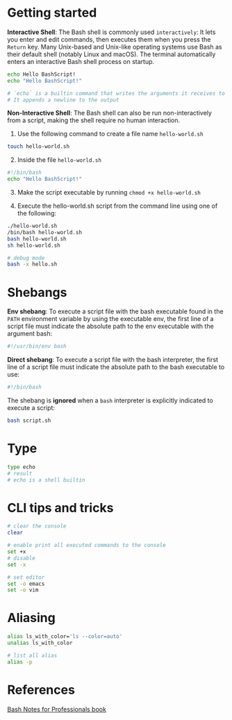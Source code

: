 # Getting started
**Interactive Shell**: The Bash shell is commonly used `interactively`: It lets you enter and edit commands, then executes them when
you press the `Return` key. Many Unix-based and Unix-like operating systems use Bash as their default shell
(notably Linux and macOS). The terminal automatically enters an interactive Bash shell process on startup.

```bash
echo Hello BashScript!
echo "Hello BashScript!"

# `echo` is a builtin command that writes the arguments it receives to the standard output.
# It appends a newline to the output
```

**Non-Interactive Shell**: The Bash shell can also be run non-interactively from a script, making the shell require no human interaction.

1. Use the following command to create a file name `hello-world.sh`
```bash
touch hello-world.sh
```

2. Inside the file `hello-world.sh`
```bash
#!/bin/bash
echo "Hello BashScript!"
```

3. Make the script executable by running `chmod +x hello-world.sh`

4. Execute the hello-world.sh script from the command line using one of the following:
```bash
./hello-world.sh
/bin/bash hello-world.sh
bash hello-world.sh
sh hello-world.sh

# debug mode
bash -x hello.sh
```

# Shebangs
**Env shebang**: To execute a script file with the bash executable found in the `PATH` environment variable by using the executable
env, the first line of a script file must indicate the absolute path to the env executable with the argument bash:

```bash
#!/usr/bin/env bash
```

**Direct shebang**: To execute a script file with the bash interpreter, the first line of a script file must indicate the absolute path to the
bash executable to use:
```bash
#!/bin/bash
```

The shebang is **ignored** when a `bash` interpreter is explicitly indicated to execute a script:
```bash
bash script.sh
```

# Type
```bash
type echo
# result
# echo is a shell builtin
```

# CLI tips and tricks
```bash
# clear the console
clear

# enable print all executed commands to the console
set +x
# disable
set -x

# set editor
set -o emacs
set -o vim
```

# Aliasing
```bash
alias ls_with_color='ls --color=auto'
unalias ls_with_color

# list all alias
alias -p
```

# References
[Bash Notes for Professionals book](https://goalkicker.com/BashBook/)
